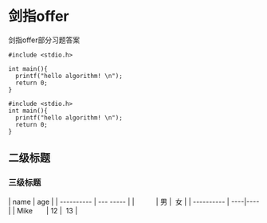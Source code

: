 # 剑指offer
剑指offer部分习题答案

```
#include <stdio.h>
    
int main(){
  printf("hello algorithm! \n");
  return 0;
}
```
    
    #include <stdio.h>
    int main(){
      printf("hello algorithm! \n");
      return 0;
    }
## 二级标题
### 三级标题

|    name    | age       |
| ---------- | --- ----- |
|            |  男 |  女 |
| ---------- | ----|---- |
| Mike       |  12 |  13 |
